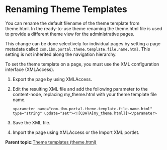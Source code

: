# Renaming Theme Templates

You can rename the default filename of the theme template from theme.html. In the ready-to-use theme renaming the theme.html file is used to provide a different theme view for the administrative pages.

This change can be done selectively for individual pages by setting a page metadata called `com.ibm.portal.theme.template.file.name.html`. This setting is not inherited along the navigation hierarchy.

To set the theme template on a page, you must use the XML configuration interface \(XMLAccess\).

1.  Export the page by using XMLAccess.

2.  Edit the resulting XML file and add the following parameter to the content-node, replacing my\_theme.html with your theme template file name.

    ```
    <parameter name="com.ibm.portal.theme.template.file.name.html" type="string" update="set"><![CDATA[my_theme.html]]></parameter>
    ```

3.  Save the XML file.

4.  Import the page using XMLAccess or the Import XML portlet.


**Parent topic:**[Theme templates \(theme.html\)](../dev-portlet/csa2_dgn_theme_html.md)

